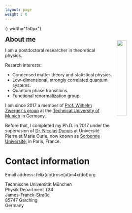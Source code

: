 ```yaml
---
layout: page
weight : 0
---
```



[photo]: {{site.baseurl}}/docs/14324593_10153726700622484_5580898572646675150_o.jpg
{: width="150px"} 

<!--
{: style="text-align: right"}
width="100%;" max-width="100px;"
-->

<div class="header">
  <h2 style="display: inline;">About me</h2>
  <img src="{{site.baseurl}}/docs/14324593_10153726700622484_5580898572646675150_o.jpg" style="display: inline; float: right; clear: right; margin: 15px;" width="25%;"/>
</div>
 
I am a postdoctoral researcher in theoretical physics.

<!--
, working in the field of condensed matter and statistical physics. 

My research activity lies in the study of strongly-correlated low-dimensional quantum systems.
-->

Resarch interests:
* Condensed matter theory and statistical physics.
* Low-dimensional, strongly correlated quantum systems.
* Quantum phase transitions.
* Functional renormalization group.

I am since 2017 a member of [Prof. Wilhelm Zwerger's group](http://einrichtungen.ph.tum.de/T34/) at the [Technical University of Munich](https://www.tum.de/nc/en/homepage/) in Germany.

Before that, I completed my Ph.D. in 2017 under the supervision of [Dr. Nicolas Dupuis](https://www.lptmc.jussieu.fr/users/dupuis) at Université Pierre et Marie Curie, now known as [Sorbonne Université](https://www.sorbonne-universite.fr/en), in Paris, France.

# Contact information

Email address: felix(dot)rose(at)m4x(dot)org

Technische Universität München  
Physik Department T34  
James-Franck-Straße  
85747 Garching  
Germany  

